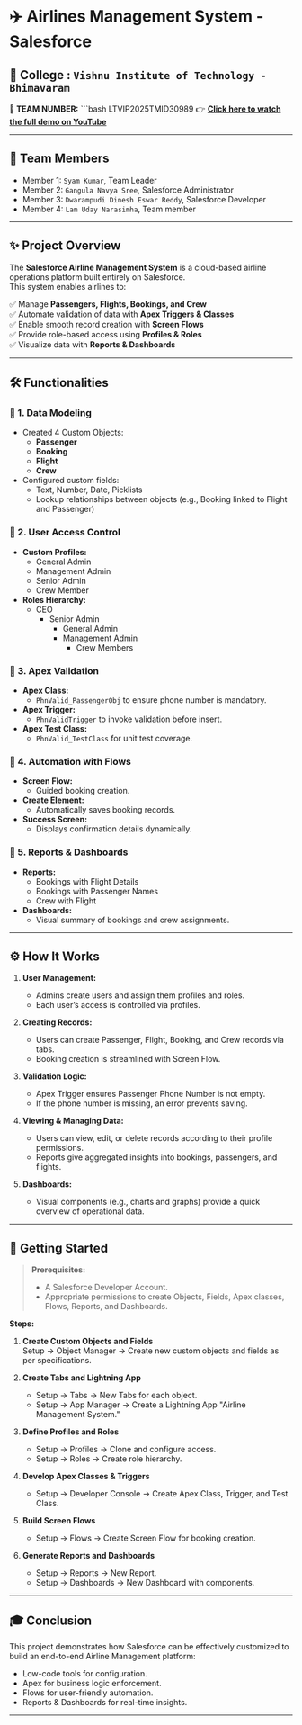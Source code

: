 # ✈️ Airlines Management System - Salesforce 

## 🏫 College :  `Vishnu Institute of Technology - Bhimavaram`

**🔹 TEAM NUMBER:** ```bash LTVIP2025TMID30989  👉 **[Click here to watch the full demo on YouTube](https://youtu.be/Oz1UWI1caGs)**

---

## 👥 Team Members
- Member 1: `Syam Kumar`, Team Leader
- Member 2: `Gangula Navya Sree`, Salesforce Administrator
- Member 3: `Dwarampudi Dinesh Eswar Reddy`, Salesforce Developer
- Member 4: `Lam Uday Narasimha`, Team member

---

## ✨ Project Overview

The **Salesforce Airline Management System** is a cloud-based airline operations platform built entirely on Salesforce.  
This system enables airlines to:

✅ Manage **Passengers, Flights, Bookings, and Crew**  
✅ Automate validation of data with **Apex Triggers & Classes**  
✅ Enable smooth record creation with **Screen Flows**  
✅ Provide role-based access using **Profiles & Roles**  
✅ Visualize data with **Reports & Dashboards**

---

## 🛠️ Functionalities

### 🎯 1. Data Modeling
- Created 4 Custom Objects:
  - **Passenger**
  - **Booking**
  - **Flight**
  - **Crew**
- Configured custom fields:
  - Text, Number, Date, Picklists
  - Lookup relationships between objects (e.g., Booking linked to Flight and Passenger)

### 🎯 2. User Access Control
- **Custom Profiles:**
  - General Admin
  - Management Admin
  - Senior Admin
  - Crew Member
- **Roles Hierarchy:**
  - CEO
    - Senior Admin
      - General Admin
      - Management Admin
        - Crew Members

### 🎯 3. Apex Validation
- **Apex Class:**
  - `PhnValid_PassengerObj` to ensure phone number is mandatory.
- **Apex Trigger:**
  - `PhnValidTrigger` to invoke validation before insert.
- **Apex Test Class:**
  - `PhnValid_TestClass` for unit test coverage.

### 🎯 4. Automation with Flows
- **Screen Flow:**
  - Guided booking creation.
- **Create Element:**
  - Automatically saves booking records.
- **Success Screen:**
  - Displays confirmation details dynamically.

### 🎯 5. Reports & Dashboards
- **Reports:**
  - Bookings with Flight Details
  - Bookings with Passenger Names
  - Crew with Flight
- **Dashboards:**
  - Visual summary of bookings and crew assignments.

---

## ⚙️ How It Works

1. **User Management:**
   - Admins create users and assign them profiles and roles.
   - Each user’s access is controlled via profiles.

2. **Creating Records:**
   - Users can create Passenger, Flight, Booking, and Crew records via tabs.
   - Booking creation is streamlined with Screen Flow.

3. **Validation Logic:**
   - Apex Trigger ensures Passenger Phone Number is not empty.
   - If the phone number is missing, an error prevents saving.

4. **Viewing & Managing Data:**
   - Users can view, edit, or delete records according to their profile permissions.
   - Reports give aggregated insights into bookings, passengers, and flights.

5. **Dashboards:**
   - Visual components (e.g., charts and graphs) provide a quick overview of operational data.

---

## 🧭 Getting Started

> **Prerequisites:**
>
> - A Salesforce Developer Account.
> - Appropriate permissions to create Objects, Fields, Apex classes, Flows, Reports, and Dashboards.

**Steps:**

1. **Create Custom Objects and Fields**  
   Setup → Object Manager → Create new custom objects and fields as per specifications.

2. **Create Tabs and Lightning App**
   - Setup → Tabs → New Tabs for each object.
   - Setup → App Manager → Create a Lightning App "Airline Management System."

3. **Define Profiles and Roles**
   - Setup → Profiles → Clone and configure access.
   - Setup → Roles → Create role hierarchy.

4. **Develop Apex Classes & Triggers**
   - Setup → Developer Console → Create Apex Class, Trigger, and Test Class.

5. **Build Screen Flows**
   - Setup → Flows → Create Screen Flow for booking creation.

6. **Generate Reports and Dashboards**
   - Setup → Reports → New Report.
   - Setup → Dashboards → New Dashboard with components.

---

## 🎓 Conclusion

This project demonstrates how Salesforce can be effectively customized to build an end-to-end Airline Management platform:
- Low-code tools for configuration.
- Apex for business logic enforcement.
- Flows for user-friendly automation.
- Reports & Dashboards for real-time insights.

---

